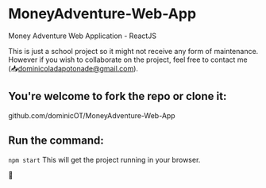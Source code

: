 # MoneyAdventure-Web-App
Money Adventure Web Application - ReactJS

This is just a school project so it might not receive any form of maintenance. However if you wish to collaborate on the project, feel free to contact me (📥dominicoladapotonade@gmail.com).

## You're welcome to fork the repo or clone it:
github.com/dominicOT/MoneyAdventure-Web-App

## Run the command:
` npm start `
This will get the project running in your browser.

🤗
